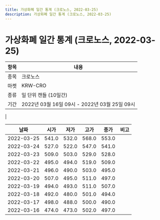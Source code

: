 ```yaml
---
title: 가상화폐 일간 통계 (크로노스, 2022-03-25)
description: 가상화폐 일간 통계 (크로노스, 2022-03-25)
---
```


가상화폐 일간 통계 (크로노스, 2022-03-25)
===

|항목|내용|
|--|--|
|종목|크로노스|
|마켓|KRW-CRO|
|종류|일 단위 캔들 (10일간)|
|기간|2022년 03월 16일 09시 - 2022년 03월 25일 09시
|

|날짜|시가|저가|고가|종가|비고|
|--|--|--|--|--|--|
|2022-03-25|541.0|532.0|568.0|553.0|    |
|2022-03-24|527.0|522.0|547.0|541.0|    |
|2022-03-23|509.0|503.0|529.0|528.0|    |
|2022-03-22|495.0|494.0|519.0|509.0|    |
|2022-03-21|496.0|490.0|503.0|495.0|    |
|2022-03-20|507.0|495.0|511.0|497.0|    |
|2022-03-19|494.0|493.0|511.0|507.0|    |
|2022-03-18|492.0|480.0|501.0|494.0|    |
|2022-03-17|498.0|488.0|500.0|490.0|    |
|2022-03-16|474.0|473.0|502.0|497.0|    |
